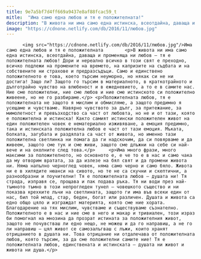 ```yaml
---
title: 9e7a5bf7d4ff669a9437e8af88fcac59_t
mitle:  "Има само една любов и тя е положителната!"
description: "В живота ни има само една истинска, всеотдайна, даваща и променяща ни любов – тя е положителната любов! Дори и нереално всичко в този свят е преходно, всичко подлежи на промените на времето, на капризите на съдбата и на собствените ни страхове и предразсъдъци. Само и единствено положителното е това, което търсим неуморно, но някак …"
image: "https://cdnone.netlify.com/db/2016/11/любов.jpg"
---
```


          <img src="https://cdnone.netlify.com/db/2016/11/любов.jpg"/>Има само една любов и тя е положителната        <p>В живота ни има само една истинска, всеотдайна, даваща и променяща ни любов – тя е положителната любов! Дори и нереално всичко в този свят е преходно, всичко подлежи на промените на времето, на капризите на съдбата и на собствените ни страхове и предразсъдъци. Само и единствено положителното е това, което търсим неуморно, но някак си не ни достига! Защо ли? Защото го търсим в материалното, в краткотрайното и дълготрайно чувство на влюбеност и в ежедневието, а то е в самите нас. Ние сме положителни, ние сме любов и ние сме истинското си положително живеене, но не го разбираме.</p> <p>Положителната любов, тя е положителната не защото я мислим и обмисляме, а защото предимно я усещаме и чувстваме. Навярно чувството за дълг, за притежание, за мимолетност и превъзходство са част от любовта, но не и от тази, която е положителна и истинска! Както самият истински положителен живот на един положителен човек е нематериално изживяване, а емоция предимно, така и истинската положителна любов е част от тази емоция. Мъката, болката, загубата и раздялата са част от живота, но именно тази положителна светлинка ни помага да ги надскочим, да си повярваме и да живеем, защото сме тук и сме живи, защото сме длъжни на себе си най-вече и на околните след това.</p>     <p>Има много фрази, много максими за положителното, но основното е, е че то е в нас и само чака да му отворим вратата, за да излезе на бял свят и да промени живота ни. Няма напълно черноглед човек, няма само черно и само бяло. Живота ни е в хилядите нюанси на сивото, но те не са скучни и скептични, а разнообразни и поучителни! Тя е положителната любов – душата ни! Тя страда, изправя се, прощава и пак подава ръка. Тя ни води през най-тъмното тъмно в този непрогледен тунел – човешкото същество и ни показва крехките лъчи на светлината, защото ги има във всеки един от нас, бил той млад, стар, беден, богат или различен. Душата и живота са едно общо цяло и изграждат материята, която сме ние хората. Благодарение на тях мислим, чувстваме и съществуваме съзнателно. Положителното е в нас и ние сме в него и макар и тривиален, този израз би помогнал на мнозина да прозрат истината за положителния живот, защото не почувстваш ли едно нещо, не можеш и да го направиш, а не го ли направиш – цял живот се самозалъгваш с лъжи, които хранят отрицанието в душата ни. Това отрицание ни отдалечава от положителната любов, която търсим, за да сме положителни самите ние! Тя е положителната любов, единствената и истинската – душата ни живот и живота ни душа.</p>        